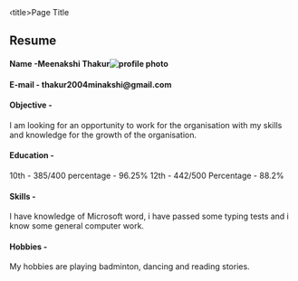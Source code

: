 
<!DOCTYPE html> <html> 
<head> 
‹title>Page Title</title>
</head> 
<body>
<h2>Resume</h2>
<h4>Name -Meenakshi Thakur<img src="Phone/DCIM/Snapchat/IMG_20230118_233015.Jpg" alt ="profile photo " > </h4>
 <h4>E-mail -
thakur2004minakshi@gmail.com</h4> 
<h4>Objective - </h4>

<p>I am looking for an opportunity to work for the organisation with my skills and knowledge for the growth of the organisation.</p>
<h4>Education - </h4>
 <p>10th - 385/400 percentage - 96.25%
12th - 442/500
Percentage - 88.2%</p>
 <h4>Skills - </h4>

<p>I have knowledge of Microsoft word, i have passed some typing tests and i know some general computer work.
</p>

<h4>Hobbies - </h4>

<p>My hobbies are playing badminton, dancing and reading stories.</p>
 </body>
 </html>
